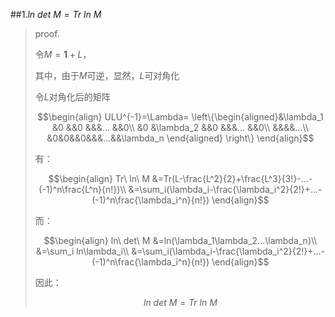 ##1.$ln\ det\ M=Tr\ ln\ M$

>proof.
>
>令$M=\mathbf 1+L$，
>
>其中，由于$M$可逆，显然，$L$可对角化
>
>令$L$对角化后的矩阵
>
>```math
>\begin{align}
>ULU^{-1}=\Lambda=
>\left\{\begin{aligned}&\lambda_1 &0 &&0 &&&... &&0\\
>&0 &\lambda_2 &&0 &&&... &&0\\
>&&&&...\\
>&0&0&&0&&&...&&\lambda_n
>\end{aligned}
>\right\}
>\end{align}
>```
>
>有：
>
>```math
>\begin{align}
>Tr\ ln\ M
>&=Tr(L-\frac{L^2}{2}+\frac{L^3}{3!}-...-(-1)^n\frac{L^n}{n!})\\
>&=\sum_i(\lambda_i-\frac{\lambda_i^2}{2!}+...-(-1)^n\frac{\lambda_i^n}{n!})
>\end{align}
>```
>
>而：
>
>```math
>\begin{align}
>ln\ det\ M
>&=ln(\lambda_1\lambda_2...\lambda_n)\\
>&=\sum_i ln\lambda_i\\
>&=\sum_i(\lambda_i-\frac{\lambda_i^2}{2!}+...-(-1)^n\frac{\lambda_i^n}{n!})
>\end{align}
>```
>
>因此：
>
>```math
>ln\ det\ M=Tr\ ln\ M
>```
>
>